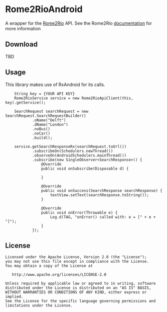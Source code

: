# Rome2RioAndroid
A wrapper for the [Rome2Rio](https://www.rome2rio.com/) API. See the Rome2Rio [documentation](https://www.rome2rio.com/documentation/1-4/search/) for more information


## Download
TBD

## Usage

This library makes use of RxAndroid for its calls.

        String key = {YOUR API KEY}
        Rome2RioService service = new Rome2RioApiClient(this, key).getService();

        SearchRequest searchRequest = new SearchRequest.SearchRequestBuilder()
                .oName("Delft")
                .dName("London")
                .noBus()
                .noCar()
                .build();

        service.getSearchResponseRx(searchRequest.toUrl())
                .subscribeOn(Schedulers.newThread())
                .observeOn(AndroidSchedulers.mainThread())
                .subscribe(new SingleObserver<SearchResponse>() {
                    @Override
                    public void onSubscribe(Disposable d) {

                    }

                    @Override
                    public void onSuccess(SearchResponse searchResponse) {
                        textView.setText(searchResponse.toString());
                    }

                    @Override
                    public void onError(Throwable e) {
                        Log.d(TAG, "onError() called with: e = [" + e + "]");
                    }
                });


## License

    Licensed under the Apache License, Version 2.0 (the "License");
    you may not use this file except in compliance with the License.
    You may obtain a copy of the License at

       http://www.apache.org/licenses/LICENSE-2.0

    Unless required by applicable law or agreed to in writing, software
    distributed under the License is distributed on an "AS IS" BASIS,
    WITHOUT WARRANTIES OR CONDITIONS OF ANY KIND, either express or implied.
    See the License for the specific language governing permissions and
    limitations under the License.
